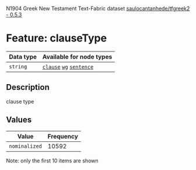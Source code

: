 <p>N1904 Greek New Testament Text-Fabric dataset <a href="https://github.com/saulocantanhede/tfgreek2">saulocantanhede/tfgreek2 - 0.5.3</a></p>

<h1>Feature: clauseType</h1>

<table>
<thead>
<tr>
  <th>Data type</th>
  <th>Available for node types</th>
</tr>
</thead>
<tbody>
<tr>
  <td><code>string</code></td>
  <td><A HREF="featurebynodetype.md#clause"><code>clause</code></A> <A HREF="featurebynodetype.md#wg"><code>wg</code></A> <A HREF="featurebynodetype.md#sentence"><code>sentence</code></A></td>
</tr>
</tbody>
</table>

<h2>Description</h2>

<p>clause type</p>

<h2>Values</h2>

<table>
<thead>
<tr>
  <th>Value</th>
  <th>Frequency</th>
</tr>
</thead>
<tbody>
<tr>
  <td><code>nominalized</code></td>
  <td>10592</td>
</tr>
</tbody>
</table>

<p>Note: only the first 10 items are shown</p>
